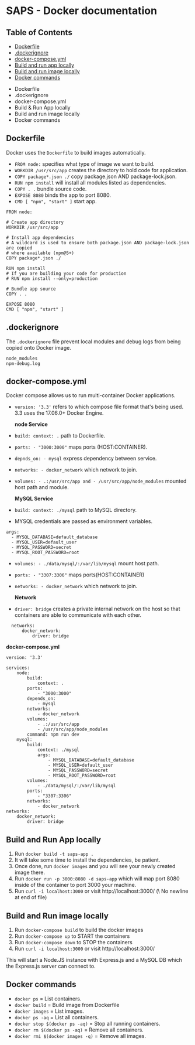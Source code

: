 # SAPS - Docker documentation

## Table of Contents
- [Dockerfile](#dockerfile)
- [.dockerignore](#dockerignore)
- [docker-compose.yml](#docker-compose)
- [Build and run app locally](#build-and-run-app-locally)
- [Build and run image locally](#build-and-run-image-locally)
- [Docker commands](#Docker-commands)


* Dockerfile
* .dockerignore
* docker-compose.yml
* Build & Run App locally
* Build and run image locally
* Docker commands

## Dockerfile
Docker uses the `Dockerfile` to build images automatically.  
* `FROM node:` specifies what type of image we want to build.
* `WORKDIR /usr/src/app` creates the directory to hold code for application.
* `COPY package*.json ./` copy package.json AND package-lock.json.
* `RUN npm install` will install all modules listed as dependencies.
* `COPY . .` bundle source code.
* `EXPOSE 8080` binds the app to port 8080.
* `CMD [ "npm", "start" ]` start app.

```
FROM node:

# Create app directory
WORKDIR /usr/src/app

# Install app dependencies
# A wildcard is used to ensure both package.json AND package-lock.json are copied
# where available (npm@5+)
COPY package*.json ./

RUN npm install
# If you are building your code for production
# RUN npm install --only=production

# Bundle app source
COPY . .

EXPOSE 8080
CMD [ "npm", "start" ]
```

## .dockerignore
The `.dockerignore` file prevent local modules and debug logs from being copied onto Docker image.

```
node_modules
npm-debug.log
```

## docker-compose.yml
Docker compose allows us to run multi-container Docker applications.
* `version: '3.3'` refers to which compose file format that's being used. 3.3 uses the 17.06.0+ Docker Engine.

    **node Service**
*   `build: context: .` path to Dockerfile.
* `ports: - "3000:3000"` maps ports (HOST:CONTAINER).
* `depnds_on: - mysql` express dependency between service.
* `networks: - docker_network` which network to join.
* `volumes: - .:/usr/src/app and - /usr/src/app/node_modules` mounted host path and module.

  **MySQL Service**
* `build: context: ./mysql` path to MySQL directory.
* MYSQL credentials are passed as environment variables.
```
args:
  - MYSQL_DATABASE=default_database
  - MYSQL_USER=default_user
  - MYSQL_PASSWORD=secret
  - MYSQL_ROOT_PASSWORD=root
```
* `volumes: - ./data/mysql/:/var/lib/mysql` mount host path.
* `ports: - "3307:3306"` maps ports(HOST:CONTAINER)
* `networks: - docker_network` which network to join.

  **Network**
* `driver: bridge` creates a private internal network on the host so that containers are able to communicate with each other.
```
  networks:
      docker_network:
          driver: bridge
```

**docker-compose.yml**
```
version: '3.3'

services:
    node:
        build:
            context: .
        ports:
            - "3000:3000"
        depends_on:
            - mysql
        networks:
            - docker_network
        volumes:
            - .:/usr/src/app
            - /usr/src/app/node_modules
        command: npm run dev
    mysql:
        build:
            context: ./mysql
            args:
                - MYSQL_DATABASE=default_database
                - MYSQL_USER=default_user
                - MYSQL_PASSWORD=secret
                - MYSQL_ROOT_PASSWORD=root
        volumes:
            - ./data/mysql/:/var/lib/mysql
        ports:
            - "3307:3306"
        networks:
            - docker_network
networks:
    docker_network:
        driver: bridge

```

## Build and Run App locally
1. Run `docker build -t saps-app .`  	
2. It will take some time to install the dependencies, be patient.
3. Once done, run `docker images` and you will see your newly created image there.
4. Run `docker run -p 3000:8080 -d saps-app` which will map port 8080 inside of the container to port 3000 your machine.
5. Run `curl -i localhost:3000` or visit http://localhost:3000/ (\ No newline at end of file)

## Build and Run image locally
1. Run `docker-compose build` to build the docker images
2. Run `docker-compose up` to START the containers
3. Run `docker-compose down` to STOP the containers
4. Run `curl -i localhost:3000` or visit http://localhost:3000/

This will start a Node.JS instance with Express.js and a MySQL DB which the Express.js server can connect to.

## Docker commands
- `docker ps` = List containers.
- `docker build` = Build image from Dockerfile
- `docker images` = List images.
- `docker ps -aq` = List all containers.
- `docker stop $(docker ps -aq)` = Stop all running containers.
- `docker rm $(docker ps -aq)` = Remove all containers.
- `docker rmi $(docker images -q)` = Remove all images.
